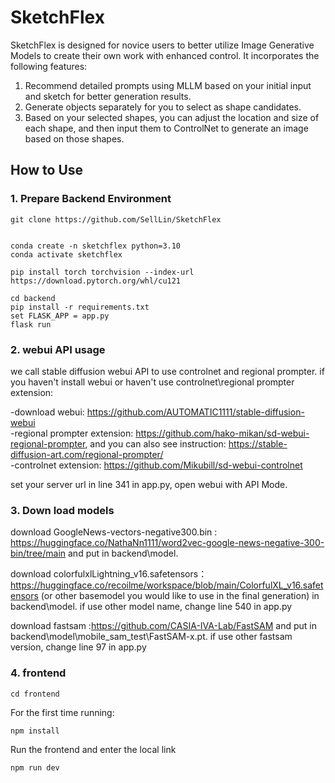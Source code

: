 # SketchFlex

SketchFlex is designed for novice users to better utilize Image Generative Models to create their own work with enhanced control. It incorporates the following features:

1. Recommend detailed prompts using MLLM based on your initial input and sketch for better generation results.
2. Generate objects separately for you to select as shape candidates.
3. Based on your selected shapes, you can adjust the location and size of each shape, and then input them to ControlNet to generate an image based on those shapes.

## How to Use

### 1. Prepare Backend Environment

```
git clone https://github.com/SellLin/SketchFlex


conda create -n sketchflex python=3.10
conda activate sketchflex

pip install torch torchvision --index-url https://download.pytorch.org/whl/cu121

cd backend
pip install -r requirements.txt
set FLASK_APP = app.py
flask run
```

### 2. webui API usage
we call stable diffusion webui API to use controlnet and regional prompter.
if you haven't install webui or haven't use controlnet\regional prompter extension:

-download webui: https://github.com/AUTOMATIC1111/stable-diffusion-webui<br>
-regional prompter extension: https://github.com/hako-mikan/sd-webui-regional-prompter, and you can also see instruction: https://stable-diffusion-art.com/regional-prompter/<br>
-controlnet extension: https://github.com/Mikubill/sd-webui-controlnet

set your server url in line 341 in app.py, open webui with API Mode.

### 3. Down load models
download GoogleNews-vectors-negative300.bin : https://huggingface.co/NathaNn1111/word2vec-google-news-negative-300-bin/tree/main and put in backend\model.

download colorfulxlLightning_v16.safetensors：https://huggingface.co/recoilme/workspace/blob/main/ColorfulXL_v16.safetensors (or other basemodel you would like to use in the final generation) in backend\model.
if use other model name, change line 540 in app.py

download fastsam :https://github.com/CASIA-IVA-Lab/FastSAM and put in backend\model\mobile_sam_test\FastSAM-x.pt.
if use other fastsam version, change line 97 in app.py

### 4. frontend
```
cd frontend
```
For the first time running:
```
npm install 
```
Run the frontend and enter the local link
```
npm run dev
```
